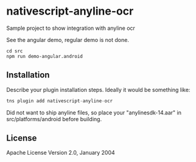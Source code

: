 # nativescript-anyline-ocr

Sample project to show integration with anyline ocr

See the angular demo, regular demo is not done.

```
cd src
npm run demo-angular.android
```

## Installation

Describe your plugin installation steps. Ideally it would be something like:

```javascript
tns plugin add nativescript-anyline-ocr
```

Did not want to ship anyline files, so place your "anylinesdk-14.aar" in src/platforms/android before building.
    
## License

Apache License Version 2.0, January 2004
